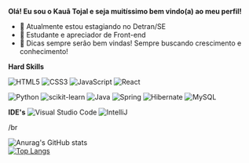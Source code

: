 **Olá! Eu sou o Kauâ Tojal e seja muitíssimo bem vindo(a) ao meu perfil!**


- 🔭 Atualmente estou estagiando no Detran/SE
- 🌱 Estudante e apreciador de Front-end
- 🤔 Dicas sempre serâo bem vindas! Sempre buscando crescimento e conhecimento!


**Hard Skills**

![HTML5](https://img.shields.io/badge/html5-%23E34F26.svg?style=for-the-badge&logo=html5&logoColor=white)
![CSS3](https://img.shields.io/badge/css3-%231572B6.svg?style=for-the-badge&logo=css3&logoColor=white)
![JavaScript](https://img.shields.io/badge/javascript-%23323330.svg?style=for-the-badge&logo=javascript&logoColor=%23F7DF1E)
![React](https://img.shields.io/badge/react-%2320232a.svg?style=for-the-badge&logo=react&logoColor=%2361DAFB)

![Python](https://img.shields.io/badge/python-3670A0?style=for-the-badge&logo=python&logoColor=ffdd54)
![scikit-learn](https://img.shields.io/badge/scikit--learn-%23F7931E.svg?style=for-the-badge&logo=scikit-learn&logoColor=white)
![Java](https://img.shields.io/badge/java-%23ED8B00.svg?style=for-the-badge&logo=openjdk&logoColor=white)
![Spring](https://img.shields.io/badge/spring-%236DB33F.svg?style=for-the-badge&logo=spring&logoColor=white)
![Hibernate](https://img.shields.io/badge/Hibernate-59666C?style=for-the-badge&logo=Hibernate&logoColor=white)
![MySQL](https://img.shields.io/badge/mysql-4479A1.svg?style=for-the-badge&logo=mysql&logoColor=white)

**IDE's**
![Visual Studio Code](https://img.shields.io/badge/-Visual%20Studio%20Code-333333?style=flat&logo=visual-studio-code&logoColor=007ACC)
![IntelliJ](https://img.shields.io/badge/Intellij%20Idea-333333?style=flat&logo=intellij-idea)

/br


![Anurag's GitHub stats](https://github-readme-stats.vercel.app/api?username=kauatojal&show_icons=true&theme=synthwave)    
[![Top Langs](https://github-readme-stats.vercel.app/api/top-langs/?username=kauatojal&layout=donut)](https://github.com/kauatojal/github-readme-stats)
